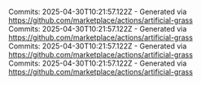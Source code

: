 Commits: 2025-04-30T10:21:57.122Z - Generated via https://github.com/marketplace/actions/artificial-grass
<br>
Commits: 2025-04-30T10:21:57.122Z - Generated via https://github.com/marketplace/actions/artificial-grass
<br>
Commits: 2025-04-30T10:21:57.122Z - Generated via https://github.com/marketplace/actions/artificial-grass
<br>
Commits: 2025-04-30T10:21:57.122Z - Generated via https://github.com/marketplace/actions/artificial-grass
<br>

